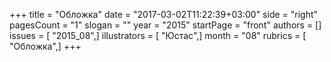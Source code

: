 +++
title = "Обложка"
date = "2017-03-02T11:22:39+03:00"
side = "right"
pagesCount = "1"
slogan = ""
year = "2015"
startPage = "front"
authors = []
issues = [ "2015_08",]
illustrators = [ "Юстас",]
month = "08"
rubrics = [ "Обложка",]
+++
